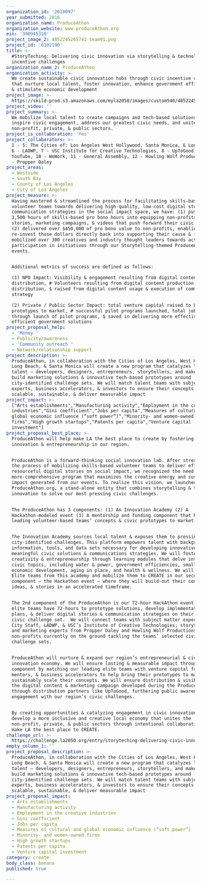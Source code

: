```yaml
---
organization_id: '2018097'
year_submitted: 2016
organization_name: ProduceAthon
organization_website: www.produceAthon.org
ein: '300945310'
project_image_2: 4852245265741-team91.png
project_id: '6102190'
title: >-
  #StoryTeching: Delivering civic innovation via storytelling & technology based
  incentive challenges
organization_name_2: ProduceAthon
organization_activity: >-
  We create sustainable civic innovation hubs through civic incentive challenges
  that nurture local talent, foster innovation, enhance government efficiencies,
  & stimulate economic development
project_image: >-
  https://skild-prod.s3.amazonaws.com/myla2050/images/custom540/4852245265741-team91.png
project_video: ''
project_summary: >-
  We mobilize local talent to create campaigns and tech-based solutions that
  inspire civic engagement, address our greatest civic needs, and unite the
  non-profit, private, & public sectors.
project_is_collaboration: 'Yes'
project_collaborators: >-
  1 - 5: The Cities of: Los Angeles West Hollywood, Santa Monica, & Long Beach,
  6 - LADWP, 7 - USC Institute for Creative Technologies, 8 - UpToGood, 9 -
  YouTube, 10 - WeWork, 11 - General Assembly, 12 - Howling Wolf Productions, 13
  - Propper Daley
project_areas:
  - Westside
  - South Bay
  - County of Los Angeles
  - City of Los Angeles
project_measure: >-
  Having mastered & streamlined the process for facilitating skills-based
  volunteer teams towards delivering high-quality, low-cost digital stories and
  communication strategies in the social impact space, we have: (1) put over
  3,500 hours of skills-based pro bono hours into equipping non-profits with
  stories, marketing campaigns, & videos that push forward their civic missions
  (2) delivered over $450,000 of pro bono value to non-profits, enabling them to
  re-invest those dollars directly back into supporting their cause & (3)
  mobilized over 300 creatives and industry thought leaders towards active
  participation in initiatives through our Storytelling-themed ProduceAthon
  events. 


  Additional metrics of success are defined as follows:

  (1) NPO Impact: Visibility & engagement resulting from digital content
  distribution, # Volunteers resulting from digital content production &
  distribution, $ raised from digital content usage & execution of communication
  strategy

  (2) Private / Public Sector Impact: total venture capital raised to bring
  prototypes to market, # successful pilot programs launched, total jobs created
  through launch of pilot programs, $ saved in delivering more effective &
  efficient government solutions
project_proposal_help:
  - 'Money '
  - Publicity/awareness
  - 'Community outreach '
  - Network/relationship support
project_description: >-
  ProduceAthon, in collaboration with the Cities of Los Angeles, West Hollywood,
  Long Beach, & Santa Monica will create a new program that catalyzes local
  talent – developers, designers, entrepreneurs, storytellers, and makers – to
  build marketing solutions & innovative tech-based prototypes around
  city-identified challenge sets. We will match talent teams with subject matter
  experts, business accelerators, & investors to ensure their concepts are
  scalable, sustainable, & deliver measurable impact
project_impact: >-
  ["Arts establishments","Manufacturing activity","Employment in the creative
  industries","Gini coefficient","Jobs per capita","Measures of cultural and
  global economic influence (“soft power”)","Minority- and women-owned
  firms","High growth startups","Patents per capita","Venture capital
  investment"]
project_proposal_best_place: >-
  ProduceAthon will help make LA the best place to create by fostering civic
  innovation & entrepreneurship in our region. 


  ProduceAthon is a forward-thinking social innovation lab. After streamlining
  the process of mobilizing skills-based volunteer teams to deliver effective &
  resourceful digital stories on social impact, we recognized the need for a
  more-comprehensive program that maximizes the creative energy and sustains the
  impact generated from our events. To realize this vision, we launched
  ProduceAthon.org, a stand-alone entity that combines storytelling & technology
  innovation to solve our most pressing civic challenges. 


  The ProduceAthon has 3 components: (1) An Innovation Academy (2) A
  Hackathon-modeled event (3) A mentorship and funding component that brings our
  leading volunteer-based teams’ concepts & civic prototypes to market. 


  The Innovation Academy sources local talent & exposes them to pressing
  city-identified challenges. This platform empowers talent with background
  information, tools, and data sets necessary for developing innovative and
  meaningful civic solutions & communications strategies. We will foster
  creativity & entrepreneurship through learning modules that delve into various
  civic topics, including water & power, government efficiencies, small business
  economic development, aging in place, and health & wellness. We will assemble
  Elite teams from this academy and mobilize them to CREATE in our second
  component – the Hackathon event – where they will build-out their concepts,
  ideas, & stories in an accelerated timeframe. 


  The 2nd component of the ProduceAthon is our 72-hour HackAthon event, where
  elite teams have 72-hours to prototype solutions, develop implementation
  plans, & deliver digital stories & communication strategies on their selected
  civic challenge set.  We will connect teams with subject matter experts from
  City Staff, LADWP, & USC’s Institute of Creative Technologies; storytelling
  and marketing experts from Propper Daley and Howling Wolf Productions; &
  non-profits currently on the ground tackling the teams’ selected civic
  challenge sets. 


  ProduceAthon will nurture & expand our region’s entrepreneurial & civic
  innovation economy. We will ensure lasting & measurable impact through our 3rd
  component by matching our leading elite teams with venture capital funders,
  mentors, & business accelerators to help bring their prototypes to market &
  sustainably scale their concepts. We will ensure distribution & visibility of
  the digital content & marketing campaign developed during the ProduceAthon
  through distribution partners like UpToGood, furthering public awareness of &
  engagement with our region’s civic challenges. 


  By creating opportunities & catalyzing engagement in civic innovation, we will
  develop a more inclusive and creative local economy that unites the
  non-profit, private, & public sectors through intentional collaboration & help
  make LA the best place to CREATE.
challenge_url: >-
  https://challenge.la2050.org/entry/storyteching-delivering-civic-innovation-via-storytelling-technology-based-incentive-challenges
empty_column_1: ''
project_proposal_description: >-
  ProduceAthon, in collaboration with the Cities of Los Angeles, West Hollywood,
  Long Beach, & Santa Monica will create a new program that catalyzes local
  talent – developers, designers, entrepreneurs, storytellers, and makers – to
  build marketing solutions & innovative tech-based prototypes around
  city-identified challenge sets. We will match talent teams with subject matter
  experts, business accelerators, & investors to ensure their concepts are
  scalable, sustainable, & deliver measurable impact
project_proposal_impact:
  - Arts establishments
  - Manufacturing activity
  - Employment in the creative industries
  - Gini coefficient
  - Jobs per capita
  - Measures of cultural and global economic influence (“soft power”)
  - Minority- and women-owned firms
  - High growth startups
  - Patents per capita
  - Venture capital investment
category: create
body_class: banana
published: true

---
```

